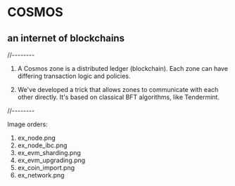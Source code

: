 # COSMOS
## an internet of blockchains

//--------

1. A Cosmos zone is a distributed ledger (blockchain).  Each zone can have
   differing transaction logic and policies.

2. We've developed a trick that allows zones to communicate with each other
   directly.  It's based on classical BFT algorithms, like Tendermint.

//--------

Image orders:

1. ex_node.png
2. ex_node_ibc.png
3. ex_evm_sharding.png
4. ex_evm_upgrading.png
5. ex_coin_import.png
6. ex_network.png

